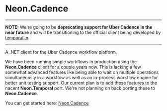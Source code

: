 ﻿Neon.Cadence
============

---

**NOTE:** We're going to be **deprecating support for Uber Cadence in the near future** and will be transitioning to the official client being developed by [temporal.io](https://temporal.io/).

---

A .NET client for the Uber Cadence workflow platform.

We have been running simple workflows in production using the **Neon.Cadence** client for a couple years now.  This is lacking a few somewhat advanced features like being able to wait on multiple operations simultaneously in a workflow as well as an in-process workflow engine for better unit testing support. Our current plan is to add these features to the nacent **Neon.Temporal** port.  We're not planning on back porting these to **Neon.Cadence**.

You can get started here: [Neon.Cadence](https://sdk.neonforge.com/Neon.Cadence-Overview.htm)
